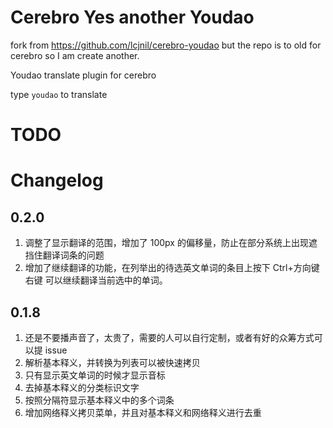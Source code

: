 # Cerebro Yes another Youdao

fork from https://github.com/lcjnil/cerebro-youdao but the repo is to old for cerebro so I am create another. 

Youdao translate plugin for cerebro

type `youdao` to translate

# TODO

# Changelog

## 0.2.0

1. 调整了显示翻译的范围，增加了 100px 的偏移量，防止在部分系统上出现遮挡住翻译词条的问题
2. 增加了继续翻译的功能，在列举出的待选英文单词的条目上按下 Ctrl+方向键右键 可以继续翻译当前选中的单词。

## 0.1.8

1. 还是不要播声音了，太贵了，需要的人可以自行定制，或者有好的众筹方式可以提 issue
2. 解析基本释义，并转换为列表可以被快速拷贝
3. 只有显示英文单词的时候才显示音标
4. 去掉基本释义的分类标识文字
5. 按照分隔符显示基本释义中的多个词条
6. 增加网络释义拷贝菜单，并且对基本释义和网络释义进行去重
